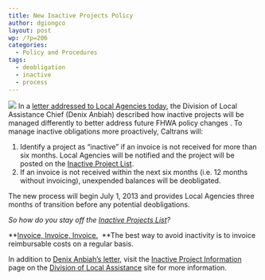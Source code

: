 ```yaml
---
title: New Inactive Projects Policy
author: dgiongco
layout: post
wp: /?p=206
categories:
  - Policy and Procedures
tags:
  - deobligation
  - inactive
  - process
---
```

![][1] 
In a [letter addressed to Local Agencies today][2], the Division of Local Assistance Chief (Denix Anbiah) described how inactive projects will be managed differently to better address future FHWA policy changes . To manage inactive obligations more proactively, Caltrans will:

1.  <span style="line-height:13px;">Identify a project as &#8220;inactive&#8221; if an invoice is not received for more than six months. Local Agencies will be notified and the project will be posted on the <a href="http://www.dot.ca.gov/hq/LocalPrograms/Inactiveprojects.htm" target="_blank">Inactive Project List</a>.</span>
2.  If an invoice is not received within the next six months (i.e. 12 months without invoicing), unexpended balances will be deobligated.

The new process will begin July 1, 2013 and provides Local Agencies three months of transition before any potential deobligations.

*So how do you stay off the <a href="http://www.dot.ca.gov/hq/LocalPrograms/Inactiveprojects.htm" target="_blank">Inactive Projects List</a>?<!--more-->*

**<span style="text-decoration:underline;">Invoice, Invoice, Invoice.</span>  **The best way to avoid inactivity is to invoice reimbursable costs on a regular basis.

In addition to [Denix Anbiah&#8217;s letter][2], visit the <a href="http://www.dot.ca.gov/hq/LocalPrograms/Inactiveprojects.htm" target="_blank">Inactive Project Information</a> page on the <a href="http://www.dot.ca.gov/hq/LocalPrograms/index.htm" target="_blank">Division of Local Assistance</a> site for more information.

 [1]: http://localhost:8888/wp-content/uploads/2013/05/screen-shot-2013-05-03-at-10-17-26-pm.png
 [2]: http://localhost:8888/wp-content/uploads/2013/04/letter-to-local-agencies-re-inactive-obligations-2013-04-04.pdf